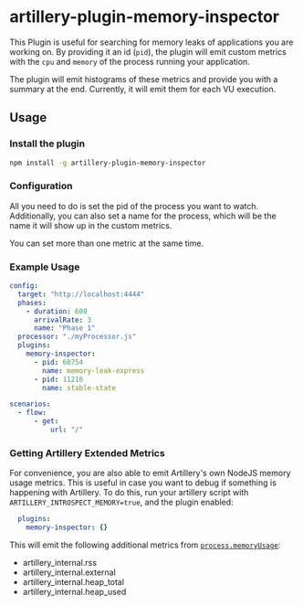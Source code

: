 # artillery-plugin-memory-inspector

This Plugin is useful for searching for memory leaks of applications you are working on. By providing it an id (`pid`), the plugin will emit custom metrics with the `cpu` and `memory` of the process running your application.

The plugin will emit histograms of these metrics and provide you with a summary at the end. Currently, it will emit them for each VU execution.

## Usage

### Install the plugin

```sh
npm install -g artillery-plugin-memory-inspector
```

### Configuration

All you need to do is set the pid of the process you want to watch. Additionally, you can also set a name for the process, which will be the name it will show up in the custom metrics.

You can set more than one metric at the same time.

### Example Usage

```yaml
config:
  target: "http://localhost:4444"
  phases:
    - duration: 600
      arrivalRate: 3
      name: "Phase 1"
  processor: "./myProcessor.js"
  plugins:
    memory-inspector:
      - pid: 60754
        name: memory-leak-express
      - pid: 11216
        name: stable-state

scenarios:
  - flow:
      - get:
          url: "/"
```

### Getting Artillery Extended Metrics

For convenience, you are also able to emit Artillery's own NodeJS memory usage metrics. This is useful in case you want to debug if something is happening with Artillery. To do this, run your artillery script with `ARTILLERY_INTROSPECT_MEMORY=true`, and the plugin enabled:

```yaml
  plugins:
    memory-inspector: {}
```

This will emit the following additional metrics from [`process.memoryUsage`](https://nodejs.org/api/process.html#processmemoryusage):
- artillery_internal.rss
- artillery_internal.external
- artillery_internal.heap_total
- artillery_internal.heap_used